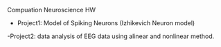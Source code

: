 Compuation Neuroscience HW
- Project1: Model  of  Spiking  Neurons  (Izhikevich  Neuron  model) 

-Project2: data  analysis  of  EEG  data using  alinear and nonlinear method.
